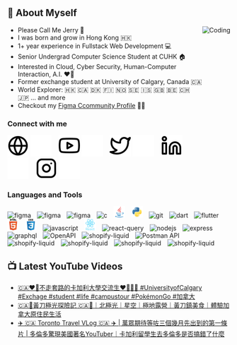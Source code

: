 ## 🤤 About Myself

<a href="https://leetcode.com/lalalam123">
<img align="right" alt="Coding" height="260" src="https://leetcard.jacoblin.cool/lalalam123?ext=contest" target="_blank" rel="noopener noreferrer">
</a>

- Please Call Me Jerry 🍁
- I was born and grow in Hong Kong 🇭🇰 
- 1+ year experience in Fullstack Web Development 💻
- Senior Undergrad Computer Science Student at CUHK 🏠 
- Interested in Cloud, Cyber Security, Human-Computer Interaction, A.I. ❤️‍🔥
- Former exchange student at University of Calgary, Canada 🇨🇦
- World Explorer: 🇭🇰 🇨🇦 🇩🇰 🇫🇮 🇳🇴 🇸🇪 🇮🇸 🇬🇧 🇧🇪 🇨🇭 🇯🇵 ... and more
- Checkout my <a href="https://www.figma.com/@chansiklam_hi" target="_blank" rel="noopener noreferrer">Figma Ccommunity Profile</a> 🧑‍🎨

### Connect with me

[![website](./img/globe-light.svg)](https://youtu.be/zs39mt_Ul_I#gh-light-mode-only)
[![website](./img/globe-dark.svg)](https://youtu.be/zs39mt_Ul_I#gh-dark-mode-only)
&nbsp;&nbsp;
[![website](./img/youtube-light.svg)](https://www.youtube.com/@chansiklam_hi#gh-light-mode-only)
[![website](./img/youtube-dark.svg)](https://www.youtube.com/@chansiklam_hi#gh-dark-mode-only)
&nbsp;&nbsp;
[![website](./img/twitter-light.svg)](https://youtu.be/zs39mt_Ul_I#gh-light-mode-only)
[![website](./img/twitter-dark.svg)](https://youtu.be/zs39mt_Ul_I#gh-dark-mode-only)
&nbsp;&nbsp;
[![website](./img/linkedin-light.svg)](https://www.linkedin.com/in/chan-sik-lam/#gh-light-mode-only)
[![website](./img/linkedin-dark.svg)](https://www.linkedin.com/in/chan-sik-lam/#gh-dark-mode-only)
&nbsp;&nbsp;
[![website](./img/instagram-light.svg)](https://youtu.be/zs39mt_Ul_I#gh-light-mode-only)
[![website](./img/instagram-dark.svg)](https://youtu.be/zs39mt_Ul_I#gh-dark-mode-only)

### Languages and Tools
<p> 
  <img src="https://cdn.jsdelivr.net/npm/devicon@2.15.1/icons/vscode/vscode-original.svg" alt="figma" width="26px" height="26px" style="padding-right:10px;"/>
  <img src="https://cdn.jsdelivr.net/npm/devicon@2.15.1/icons/npm/npm-original-wordmark.svg" alt="figma" width="26px" height="26px" style="padding-right:10px;"/>
  <img src="https://www.vectorlogo.zone/logos/figma/figma-icon.svg" alt="figma" width="26px" height="26px" style="padding-right:10px;"/> 
  <img src="https://cdn.jsdelivr.net/npm/devicon@2.15.1/icons/c/c-original.svg" alt="c" width="26px" height="26px" style="padding-right:10px;"/>
  <img src="https://raw.githubusercontent.com/devicons/devicon/master/icons/java/java-original.svg" alt="java" width="26px" height="26px" style="padding-right:10px;"/>
  <img src="https://raw.githubusercontent.com/devicons/devicon/master/icons/python/python-original.svg" alt="python" width="26px" height="26px" style="padding-right:10px;"/> 
  <img src="https://www.vectorlogo.zone/logos/git-scm/git-scm-icon.svg" alt="git" width="26px" height="26px" style="padding-right:10px;"/> 
  <img src="https://www.vectorlogo.zone/logos/dartlang/dartlang-icon.svg" alt="dart" width="26px" height="26px" style="padding-right:10px;"/> 
  <img src="https://www.vectorlogo.zone/logos/flutterio/flutterio-icon.svg" alt="flutter" width="26px" height="26px" style="padding-right:10px;"/> 
  <img src="https://raw.githubusercontent.com/devicons/devicon/master/icons/html5/html5-original-wordmark.svg" alt="html5" width="26px" height="26px" style="padding-right:10px;"/>   
  <img src="https://raw.githubusercontent.com/devicons/devicon/master/icons/css3/css3-original-wordmark.svg" alt="css3" width="26px" height="26px" style="padding-right:10px;"/> 
  <img src="https://cdn.jsdelivr.net/npm/devicon@2.15.1/icons/javascript/javascript-original.svg" alt="javascript" width="26px" height="26px" style="padding-right:10px;"/> 
  <img src="https://raw.githubusercontent.com/devicons/devicon/master/icons/react/react-original-wordmark.svg" alt="react" width="26px" height="26px" style="padding-right:10px;"/>
  <img src="https://img.stackshare.io/service/25599/default_c6db7125f2c663e452ba211df91b2ced3bb7f0ff.png" alt="react-query" width="26px" height="26px" style="padding-right:10px;"/> 
  <img src="https://cdn.jsdelivr.net/npm/devicon@2.15.1/icons/nodejs/nodejs-original.svg" alt="nodejs" width="26px" height="26px" style="padding-right:10px;"/>
  <img src="https://miro.medium.com/max/730/1*d2zLEjERsrs1Rzk_95QU9A.png" alt="express" width="26px" style="padding-right:10px;"/>   
  <img src="https://www.vectorlogo.zone/logos/graphql/graphql-icon.svg" alt="graphql" width="26px" height="26px" style="padding-right:10px;"/> 
  <img src="https://avatars.githubusercontent.com/u/7658037?s=200&v=4" alt="OpenAPI" width="26px" height="26px" style="padding-right:10px;"/> 
  <img src="https://encrypted-tbn0.gstatic.com/images?q=tbn:ANd9GcTpDsNyvKqBK4nvDwVwuz9FOykSFVovFwYfRw&usqp=CAU" alt="shopify-liquid" width="26px" height="26px" style="padding-right:10px;"/> 
  <img src="https://res.cloudinary.com/postman/image/upload/t_team_logo/v1629869194/team/2893aede23f01bfcbd2319326bc96a6ed0524eba759745ed6d73405a3a8b67a8" alt="Postman API" width="26px" height="26px" style="padding-right:10px;"/> 
  <img src="https://cdn.jsdelivr.net/npm/devicon@2.15.1/icons/sqlite/sqlite-original.svg" alt="shopify-liquid" width="26px" height="26px" style="padding-right:10px;"/> 
  <img src="https://cdn.jsdelivr.net/npm/devicon@2.15.1/icons/mysql/mysql-original-wordmark.svg" alt="shopify-liquid" width="26px" height="26px" style="padding-right:10px;"/> 
  <img src="https://cdn.jsdelivr.net/npm/devicon@2.15.1/icons/jupyter/jupyter-original-wordmark.svg" alt="shopify-liquid" width="26px" height="26px" style="padding-right:10px;"/> 
  <img src="https://cdn.jsdelivr.net/npm/devicon@2.15.1/icons/tensorflow/tensorflow-original.svg" alt="shopify-liquid" width="26px" height="26px" style="padding-right:10px;"/> 

<!-- <p align="center">
  <img align="center" src="https://github-readme-stats.vercel.app/api/top-langs?username=lalalam123&show_icons=true&locale=en&layout=compact" alt="lalalam123" />
</p> -->
  
## 📺 Latest YouTube Videos

<!-- YOUTUBE:START -->
- [🇨🇦❤️‍🔥不走套路的卡加利大學交流生❤️‍🔥🇨🇦 #UniversityofCalgary #Exchage #student #life #campustour #PokémonGo #加拿大](https://www.youtube.com/watch?v=fcf9pkJfDRg)
- [🇨🇦🍁黃刀極光探險記 🇨🇦🍁｜北極光｜星空｜極地露營｜黃刀鎮美食｜體驗加拿大原住民生活](https://www.youtube.com/watch?v=bezExhejpK4)
- [✈️ 🇨🇦 Toronto Travel VLog 🇨🇦 ✈️ | 萬眾期待等咗三個幾月先出到的第一條片 | 多倫多驚現美國著名YouTuber｜卡加利留學生去多倫多是否搞錯了什麼](https://www.youtube.com/watch?v=zs39mt_Ul_I)
<!-- YOUTUBE:END -->
